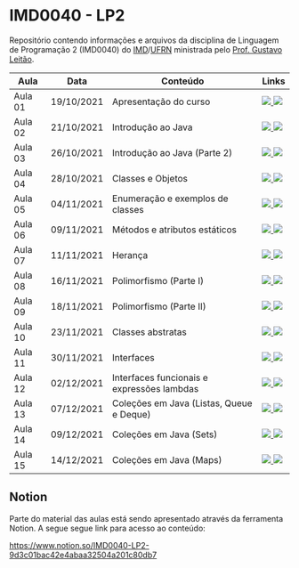 # IMD0040 - LP2

Repositório contendo informações e arquivos da disciplina de Linguagem de Programação 2 (IMD0040) do [IMD](https://imd.ufrn.br)/[UFRN](https://ufrn.br) ministrada pelo [Prof. Gustavo Leitão](https://sigaa.ufrn.br/sigaa/public/docente/portal.jsf?siape=1775264).


| Aula              | Data       | Conteúdo     |   Links     |
|-------------------|------------|--------------|--------------|
| Aula 01           | 19/10/2021 | Apresentação do curso | <a href="https://github.com/gustavoleitao/imd0040-2021.2/blob/main/slides/aula01-lp2.pdf" target="_blank"><img src="https://img.shields.io/badge/-Slides-008ED2?style=flat-square&logo=adobe-acrobat-reader" /> <a target="_blank" href="https://youtu.be/EP-Ivn22Vd0"><img src="https://img.shields.io/badge/-Videoaula-ff0000?style=flat-square&logo=youtube"></a></a> |
| Aula 02           | 21/10/2021 | Introdução ao Java | <a href="https://github.com/gustavoleitao/imd0040-2021.2/blob/main/slides/aula02-lp2.pdf" target="_blank"><img src="https://img.shields.io/badge/-Slides-008ED2?style=flat-square&logo=adobe-acrobat-reader" /> <a target="_blank" href="https://youtu.be/k7TKC74gGT8"><img src="https://img.shields.io/badge/-Videoaula-ff0000?style=flat-square&logo=youtube"></a></a> |
| Aula 03           | 26/10/2021 | Introdução ao Java (Parte 2) | <a href="https://github.com/gustavoleitao/imd0040-2021.2/blob/main/slides/aula03-lp2.pdf" target="_blank"><img src="https://img.shields.io/badge/-Slides-008ED2?style=flat-square&logo=adobe-acrobat-reader" /> <a target="_blank" href="https://youtu.be/CBodb9zVU2g"><img src="https://img.shields.io/badge/-Videoaula-ff0000?style=flat-square&logo=youtube"></a></a> |
| Aula 04           | 28/10/2021 | Classes e Objetos | <a href="https://github.com/gustavoleitao/imd0040-2021.2/blob/main/slides/aula04-lp2.pdf" target="_blank"><img src="https://img.shields.io/badge/-Slides-008ED2?style=flat-square&logo=adobe-acrobat-reader" /> <a target="_blank" href="https://youtu.be/5p3U7C4KuR8"><img src="https://img.shields.io/badge/-Videoaula-ff0000?style=flat-square&logo=youtube"></a></a> |
| Aula 05           | 04/11/2021 | Enumeração e exemplos de classes | <a href="https://www.notion.so/Aula-04-ef5d2284213048ff8b23341f697b34c5" target="_blank"><img src="https://img.shields.io/badge/-Notion-6602FF?style=flat-square&logo=notion" /> <a target="_blank" href="https://youtu.be/xxBdqs0r4zM"><img src="https://img.shields.io/badge/-Videoaula-ff0000?style=flat-square&logo=youtube"></a></a> |
| Aula 06           | 09/11/2021 | Métodos e atributos estáticos | <a href="https://happy-wool-a9a.notion.site/Aula-06-f2292cb0a5064284b066b4bdf067ca7e" target="_blank"><img src="https://img.shields.io/badge/-Notion-6602FF?style=flat-square&logo=notion" /> <a target="_blank" href="https://youtu.be/545ZUl-gLNY"><img src="https://img.shields.io/badge/-Videoaula-ff0000?style=flat-square&logo=youtube"></a></a> |
| Aula 07           | 11/11/2021 | Herança | <a href="https://happy-wool-a9a.notion.site/Aula-07-Heran-a-946f13c386d14ce4a14909310eb8076d" target="_blank"><img src="https://img.shields.io/badge/-Notion-6602FF?style=flat-square&logo=notion" /> <a target="_blank" href="https://youtu.be/BBJAsfu7jow"><img src="https://img.shields.io/badge/-Videoaula-ff0000?style=flat-square&logo=youtube"></a></a> |
| Aula 08           | 16/11/2021 | Polimorfismo (Parte I)  | <a href="https://happy-wool-a9a.notion.site/Aula-08-Polimorfismo-Parte-1-620c7ff23a614b329743db74f7cda4b5" target="_blank"><img src="https://img.shields.io/badge/-Notion-6602FF?style=flat-square&logo=notion" /> <a target="_blank" href="https://youtu.be/ly2yxNxjKDc"><img src="https://img.shields.io/badge/-Videoaula-ff0000?style=flat-square&logo=youtube"></a></a> |
| Aula 09           | 18/11/2021 | Polimorfismo (Parte II)  | <a href="https://happy-wool-a9a.notion.site/Aula-09-Polimosfismo-Parte-II-888399464a4b4fd3991201cb757712b6" target="_blank"><img src="https://img.shields.io/badge/-Notion-6602FF?style=flat-square&logo=notion" /> <a target="_blank" href="https://youtu.be/uCzQmx2pzfQ"><img src="https://img.shields.io/badge/-Videoaula-ff0000?style=flat-square&logo=youtube"></a></a> |
| Aula 10           | 23/11/2021 | Classes abstratas  | <a href="https://happy-wool-a9a.notion.site/Aula-10-Classes-Abstratas-f7a02fd189174790ad5c9e4fda8adfca" target="_blank"><img src="https://img.shields.io/badge/-Notion-6602FF?style=flat-square&logo=notion" /> <a target="_blank" href="https://youtu.be/joaZoreLCM8"><img src="https://img.shields.io/badge/-Videoaula-ff0000?style=flat-square&logo=youtube"></a></a> |
| Aula 11           | 30/11/2021 | Interfaces  | <a href="https://happy-wool-a9a.notion.site/Aula-11-Interfaces-ca99beb9d32645bc843de639d7887c57" target="_blank"><img src="https://img.shields.io/badge/-Notion-6602FF?style=flat-square&logo=notion" /> <a target="_blank" href="https://youtu.be/ALTfNQdVeQk"><img src="https://img.shields.io/badge/-Videoaula-ff0000?style=flat-square&logo=youtube"></a></a> |
| Aula 12           | 02/12/2021 | Interfaces funcionais e expressões lambdas | <a href="https://happy-wool-a9a.notion.site/Aula-12-Interfaces-Funcionais-e-Express-es-lambdas-8020d2d781134d158ae4aeb5305a479c" target="_blank"><img src="https://img.shields.io/badge/-Notion-6602FF?style=flat-square&logo=notion" /> <a target="_blank" href="https://youtu.be/ux47Ell-hGY"><img src="https://img.shields.io/badge/-Videoaula-ff0000?style=flat-square&logo=youtube"></a></a> |
| Aula 13           | 07/12/2021 | Coleções em Java (Listas, Queue e Deque) | <a href="https://happy-wool-a9a.notion.site/Aula-13-Cole-es-ca3819e670e2449d89b901835389bb67" target="_blank"><img src="https://img.shields.io/badge/-Notion-6602FF?style=flat-square&logo=notion" /> <a target="_blank" href="https://youtu.be/kcpHyCEFmY0"><img src="https://img.shields.io/badge/-Videoaula-ff0000?style=flat-square&logo=youtube"></a></a> |
| Aula 14           | 09/12/2021 | Coleções em Java (Sets) | <a href="https://happy-wool-a9a.notion.site/Aula-14-Sets-a2620c4df58e4a3ab6c139c0b7d38913" target="_blank"><img src="https://img.shields.io/badge/-Notion-6602FF?style=flat-square&logo=notion" /> <a target="_blank" href="https://youtu.be/FdNTiYzJ6LU"><img src="https://img.shields.io/badge/-Videoaula-ff0000?style=flat-square&logo=youtube"></a></a> |
| Aula 15           | 14/12/2021 | Coleções em Java (Maps) | <a href="https://happy-wool-a9a.notion.site/Aula-15-Maps-325883b2997b47448cb3757780396a83" target="_blank"><img src="https://img.shields.io/badge/-Notion-6602FF?style=flat-square&logo=notion" /> <a target="_blank" href="https://youtu.be/w1yxxYrNJjA"><img src="https://img.shields.io/badge/-Videoaula-ff0000?style=flat-square&logo=youtube"></a></a> |


## Notion

Parte do material das aulas está sendo apresentado através da ferramenta Notion. A segue segue link para acesso ao conteúdo:

https://www.notion.so/IMD0040-LP2-9d3c01bac42e4abaa32504a201c80db7







